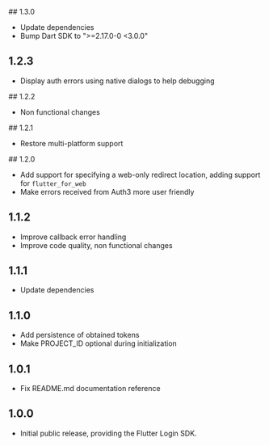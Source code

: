 ## 1.3.0

 - Update dependencies
 - Bump Dart SDK to ">=2.17.0-0 <3.0.0"

## 1.2.3

 - Display auth errors using native dialogs to help debugging

## 1.2.2

 - Non functional changes

## 1.2.1

 - Restore multi-platform support

## 1.2.0 

 - Add support for specifying a web-only redirect location, adding support for `flutter_for_web`
 - Make errors received from Auth3 more user friendly

## 1.1.2

- Improve callback error handling
- Improve code quality, non functional changes

## 1.1.1

- Update dependencies  

## 1.1.0

- Add persistence of obtained tokens
- Make PROJECT_ID optional during initialization

## 1.0.1

- Fix README.md documentation reference

## 1.0.0

- Initial public release, providing the Flutter Login SDK.